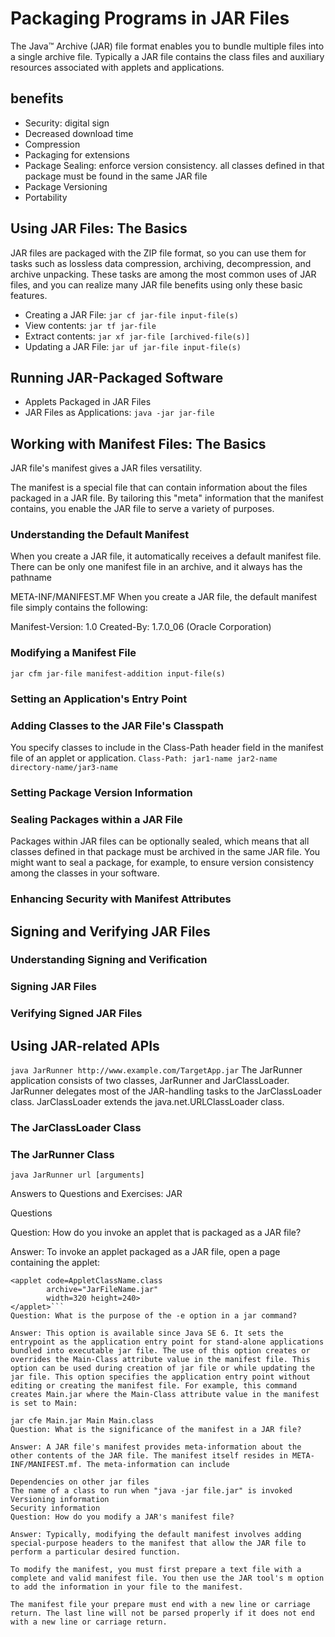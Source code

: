# Packaging Programs in JAR Files
The Java™ Archive (JAR) file format enables you to bundle multiple files into a single archive file. Typically a JAR file contains the class files and auxiliary resources associated with applets and applications.

## benefits
- Security: digital sign
- Decreased download time
- Compression
- Packaging for extensions
- Package Sealing: enforce version consistency. all classes defined in that package must be found in the same JAR file
- Package Versioning
- Portability

## Using JAR Files: The Basics
JAR files are packaged with the ZIP file format, so you can use them for tasks such as lossless data compression, archiving, decompression, and archive unpacking. These tasks are among the most common uses of JAR files, and you can realize many JAR file benefits using only these basic features.

- Creating a JAR File: ```jar cf jar-file input-file(s)```
- View contents: ```jar tf jar-file```
- Extract contents: ```jar xf jar-file [archived-file(s)]```
- Updating a JAR File: ```jar uf jar-file input-file(s)```

## Running JAR-Packaged Software
- Applets Packaged in JAR Files
- JAR Files as Applications: ```java -jar jar-file```

## Working with Manifest Files: The Basics
JAR file's manifest gives a JAR files versatility.

The manifest is a special file that can contain information about the files packaged in a JAR file. By tailoring this "meta" information that the manifest contains, you enable the JAR file to serve a variety of purposes.
### Understanding the Default Manifest
When you create a JAR file, it automatically receives a default manifest file. There can be only one manifest file in an archive, and it always has the pathname

META-INF/MANIFEST.MF
When you create a JAR file, the default manifest file simply contains the following:

Manifest-Version: 1.0
Created-By: 1.7.0_06 (Oracle Corporation)
### Modifying a Manifest File
```jar cfm jar-file manifest-addition input-file(s)```
### Setting an Application's Entry Point
### Adding Classes to the JAR File's Classpath
You specify classes to include in the Class-Path header field in the manifest file of an applet or application. 
```Class-Path: jar1-name jar2-name directory-name/jar3-name```
### Setting Package Version Information
### Sealing Packages within a JAR File
Packages within JAR files can be optionally sealed, which means that all classes defined in that package must be archived in the same JAR file. You might want to seal a package, for example, to ensure version consistency among the classes in your software.
### Enhancing Security with Manifest Attributes
## Signing and Verifying JAR Files
### Understanding Signing and Verification
### Signing JAR Files
### Verifying Signed JAR Files

## Using JAR-related APIs
```java JarRunner http://www.example.com/TargetApp.jar```
The JarRunner application consists of two classes, JarRunner and JarClassLoader. JarRunner delegates most of the JAR-handling tasks to the JarClassLoader class. JarClassLoader extends the java.net.URLClassLoader class.
### The JarClassLoader Class
### The JarRunner Class
```java JarRunner url [arguments]```

Answers to Questions and Exercises: JAR

Questions

Question: How do you invoke an applet that is packaged as a JAR file?

Answer: To invoke an applet packaged as a JAR file, open a page containing the applet:
```
<applet code=AppletClassName.class
        archive="JarFileName.jar"
        width=320 height=240>
</applet>```
Question: What is the purpose of the -e option in a jar command?

Answer: This option is available since Java SE 6. It sets the entrypoint as the application entry point for stand-alone applications bundled into executable jar file. The use of this option creates or overrides the Main-Class attribute value in the manifest file. This option can be used during creation of jar file or while updating the jar file. This option specifies the application entry point without editing or creating the manifest file. For example, this command creates Main.jar where the Main-Class attribute value in the manifest is set to Main:

jar cfe Main.jar Main Main.class
Question: What is the significance of the manifest in a JAR file?

Answer: A JAR file's manifest provides meta-information about the other contents of the JAR file. The manifest itself resides in META-INF/MANIFEST.mf. The meta-information can include

Dependencies on other jar files
The name of a class to run when "java -jar file.jar" is invoked
Versioning information
Security information
Question: How do you modify a JAR's manifest file?

Answer: Typically, modifying the default manifest involves adding special-purpose headers to the manifest that allow the JAR file to perform a particular desired function.

To modify the manifest, you must first prepare a text file with a complete and valid manifest file. You then use the JAR tool's m option to add the information in your file to the manifest.

The manifest file your prepare must end with a new line or carriage return. The last line will not be parsed properly if it does not end with a new line or carriage return.
